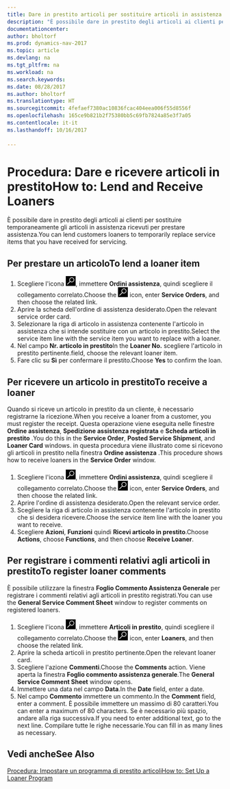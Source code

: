 ```yaml
---
title: Dare in prestito articoli per sostituire articoli in assistenza
description: "È possibile dare in prestito degli articoli ai clienti per sostituire temporaneamente gli articoli in assistenza ricevuti per prestare assistenza."
documentationcenter: 
author: bholtorf
ms.prod: dynamics-nav-2017
ms.topic: article
ms.devlang: na
ms.tgt_pltfrm: na
ms.workload: na
ms.search.keywords: 
ms.date: 08/28/2017
ms.author: bholtorf
ms.translationtype: HT
ms.sourcegitcommit: 4fefaef7380ac10836fcac404eea006f55d8556f
ms.openlocfilehash: 165ce9b821b2f75380bb5c69fb7824a85e3f7a05
ms.contentlocale: it-it
ms.lasthandoff: 10/16/2017

---
```

# <a name="how-to-lend-and-receive-loaners"></a><span data-ttu-id="1012e-103">Procedura: Dare e ricevere articoli in prestito</span><span class="sxs-lookup"><span data-stu-id="1012e-103">How to: Lend and Receive Loaners</span></span>
<span data-ttu-id="1012e-104">È possibile dare in prestito degli articoli ai clienti per sostituire temporaneamente gli articoli in assistenza ricevuti per prestare assistenza.</span><span class="sxs-lookup"><span data-stu-id="1012e-104">You can lend customers loaners to temporarily replace service items that you have received for servicing.</span></span>  
  
## <a name="to-lend-a-loaner-item"></a><span data-ttu-id="1012e-105">Per prestare un articolo</span><span class="sxs-lookup"><span data-stu-id="1012e-105">To lend a loaner item</span></span>    
1. <span data-ttu-id="1012e-106">Scegliere l'icona ![Cerca pagina o report](media/ui-search/search_small.png "icona Cerca pagina o report"), immettere **Ordini assistenza**, quindi scegliere il collegamento correlato.</span><span class="sxs-lookup"><span data-stu-id="1012e-106">Choose the ![Search for Page or Report](media/ui-search/search_small.png "Search for Page or Report icon") icon, enter **Service Orders**, and then choose the related link.</span></span>  
2. <span data-ttu-id="1012e-107">Aprire la scheda dell'ordine di assistenza desiderato.</span><span class="sxs-lookup"><span data-stu-id="1012e-107">Open the relevant service order card.</span></span>  
3. <span data-ttu-id="1012e-108">Selezionare la riga di articolo in assistenza contenente l'articolo in assistenza che si intende sostituire con un articolo in prestito.</span><span class="sxs-lookup"><span data-stu-id="1012e-108">Select the service item line with the service item you want to replace with a loaner.</span></span>  
4. <span data-ttu-id="1012e-109">Nel campo **Nr. articolo in prestito**</span><span class="sxs-lookup"><span data-stu-id="1012e-109">In the **Loaner No.**</span></span> <span data-ttu-id="1012e-110">scegliere l'articolo in prestito pertinente.</span><span class="sxs-lookup"><span data-stu-id="1012e-110">field, choose the relevant loaner item.</span></span>  
5. <span data-ttu-id="1012e-111">Fare clic su **Sì** per confermare il prestito.</span><span class="sxs-lookup"><span data-stu-id="1012e-111">Choose **Yes** to confirm the loan.</span></span>  

## <a name="to-receive-a-loaner"></a><span data-ttu-id="1012e-112">Per ricevere un articolo in prestito</span><span class="sxs-lookup"><span data-stu-id="1012e-112">To receive a loaner</span></span>  
<span data-ttu-id="1012e-113">Quando si riceve un articolo in prestito da un cliente, è necessario registrarne la ricezione.</span><span class="sxs-lookup"><span data-stu-id="1012e-113">When you receive a loaner from a customer, you must register the receipt.</span></span> <span data-ttu-id="1012e-114">Questa operazione viene eseguita nelle finestre **Ordine assistenza**, **Spedizione assistenza registrata** e  **Scheda articoli in prestito** .</span><span class="sxs-lookup"><span data-stu-id="1012e-114">You do this in the **Service Order**, **Posted Service Shipment**, and **Loaner Card** windows.</span></span> <span data-ttu-id="1012e-115">in questa procedura viene illustrato come si ricevono gli articoli in prestito nella finestra **Ordine assistenza** .</span><span class="sxs-lookup"><span data-stu-id="1012e-115">This procedure shows how to receive loaners in the **Service Order** window.</span></span>  
  
1. <span data-ttu-id="1012e-116">Scegliere l'icona ![Cerca pagina o report](media/ui-search/search_small.png "icona Cerca pagina o report"), immettere **Ordini assistenza**, quindi scegliere il collegamento correlato.</span><span class="sxs-lookup"><span data-stu-id="1012e-116">Choose the ![Search for Page or Report](media/ui-search/search_small.png "Search for Page or Report icon") icon, enter **Service Orders**, and then choose the related link.</span></span>  
2. <span data-ttu-id="1012e-117">Aprire l'ordine di assistenza desiderato.</span><span class="sxs-lookup"><span data-stu-id="1012e-117">Open the relevant service order.</span></span>  
3. <span data-ttu-id="1012e-118">Scegliere la riga di articolo in assistenza contenente l'articolo in prestito che si desidera ricevere.</span><span class="sxs-lookup"><span data-stu-id="1012e-118">Choose the service item line with the loaner you want to receive.</span></span>  
4. <span data-ttu-id="1012e-119">Scegliere **Azioni**, **Funzioni** quindi **Ricevi articolo in prestito**.</span><span class="sxs-lookup"><span data-stu-id="1012e-119">Choose **Actions**, choose **Functions**, and then choose **Receive Loaner**.</span></span>  

## <a name="to-register-loaner-comments"></a><span data-ttu-id="1012e-120">Per registrare i commenti relativi agli articoli in prestito</span><span class="sxs-lookup"><span data-stu-id="1012e-120">To register loaner comments</span></span>  
<span data-ttu-id="1012e-121">È possibile utilizzare la finestra **Foglio Commento Assistenza Generale** per registrare i commenti relativi agli articoli in prestito registrati.</span><span class="sxs-lookup"><span data-stu-id="1012e-121">You can use the **General Service Comment Sheet** window to register comments on registered loaners.</span></span>  
  
1. <span data-ttu-id="1012e-122">Scegliere l'icona ![Cerca pagina o report](media/ui-search/search_small.png "icona Cerca pagina o report"), immettere **Articoli in prestito**, quindi scegliere il collegamento correlato.</span><span class="sxs-lookup"><span data-stu-id="1012e-122">Choose the ![Search for Page or Report](media/ui-search/search_small.png "Search for Page or Report icon") icon, enter **Loaners**, and then choose the related link.</span></span>  
2. <span data-ttu-id="1012e-123">Aprire la scheda articoli in prestito pertinente.</span><span class="sxs-lookup"><span data-stu-id="1012e-123">Open the relevant loaner card.</span></span>  
3. <span data-ttu-id="1012e-124">Scegliere l'azione **Commenti**.</span><span class="sxs-lookup"><span data-stu-id="1012e-124">Choose the **Comments** action.</span></span> <span data-ttu-id="1012e-125">Viene aperta la finestra **Foglio commento assistenza generale**.</span><span class="sxs-lookup"><span data-stu-id="1012e-125">The **General Service Comment Sheet** window opens.</span></span>  
4. <span data-ttu-id="1012e-126">Immettere una data nel campo **Data**.</span><span class="sxs-lookup"><span data-stu-id="1012e-126">In the **Date** field, enter a date.</span></span>  
5. <span data-ttu-id="1012e-127">Nel campo **Commento** immettere un commento.</span><span class="sxs-lookup"><span data-stu-id="1012e-127">In the **Comment** field, enter a comment.</span></span> <span data-ttu-id="1012e-128">È possibile immettere un massimo di 80 caratteri.</span><span class="sxs-lookup"><span data-stu-id="1012e-128">You can enter a maximum of 80 characters.</span></span> <span data-ttu-id="1012e-129">Se è necessario più spazio, andare alla riga successiva.</span><span class="sxs-lookup"><span data-stu-id="1012e-129">If you need to enter additional text, go to the next line.</span></span> <span data-ttu-id="1012e-130">Compilare tutte le righe necessarie.</span><span class="sxs-lookup"><span data-stu-id="1012e-130">You can fill in as many lines as necessary.</span></span>  
  
## <a name="see-also"></a><span data-ttu-id="1012e-131">Vedi anche</span><span class="sxs-lookup"><span data-stu-id="1012e-131">See Also</span></span>  
[<span data-ttu-id="1012e-132">Procedura: Impostare un programma di prestito articoli</span><span class="sxs-lookup"><span data-stu-id="1012e-132">How to: Set Up a Loaner Program</span></span>](service-how-setup-loaner-program.md)   

